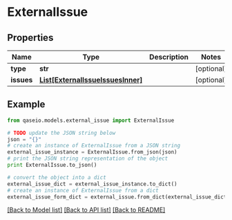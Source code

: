 # ExternalIssue


## Properties

Name | Type | Description | Notes
------------ | ------------- | ------------- | -------------
**type** | **str** |  | [optional] 
**issues** | [**List[ExternalIssueIssuesInner]**](ExternalIssueIssuesInner.md) |  | [optional] 

## Example

```python
from qaseio.models.external_issue import ExternalIssue

# TODO update the JSON string below
json = "{}"
# create an instance of ExternalIssue from a JSON string
external_issue_instance = ExternalIssue.from_json(json)
# print the JSON string representation of the object
print ExternalIssue.to_json()

# convert the object into a dict
external_issue_dict = external_issue_instance.to_dict()
# create an instance of ExternalIssue from a dict
external_issue_form_dict = external_issue.from_dict(external_issue_dict)
```
[[Back to Model list]](../README.md#documentation-for-models) [[Back to API list]](../README.md#documentation-for-api-endpoints) [[Back to README]](../README.md)


